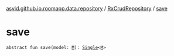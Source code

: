 [asvid.github.io.roomapp.data.repository](../index.md) / [RxCrudRepository](index.md) / [save](./save.md)

# save

`abstract fun save(model: `[`M`](index.md#M)`): `[`Single`](http://reactivex.io/RxJava/javadoc/io/reactivex/Single.html)`<`[`M`](index.md#M)`>`